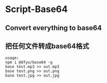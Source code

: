 # Script-Base64
## Convert everything to base64
## 把任何文件转成base64格式
 
```
usage:
npm i @dfyu/base64 -g
base test.mp3 >> out.mp3
base test.png >> out.png
base test.jpg >> out.jpg
```
